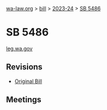 [wa-law.org](/) > [bill](/bill/) > [2023-24](/bill/2023-24/) > [SB 5486](/bill/2023-24/sb/5486/)

# SB 5486
[leg.wa.gov](https://app.leg.wa.gov/billsummary?BillNumber=5486&Year=2023&Initiative=false)

## Revisions
* [Original Bill](1/)

## Meetings